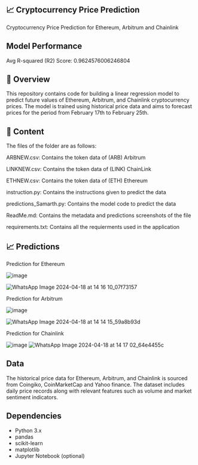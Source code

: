 ## 📈 Cryptocurrency Price Prediction
 Cryptocurrency Price Prediction for Ethereum, Arbitrum and Chainlink

## Model Performance
Avg R-squared (R2) Score: 0.9624576006246804

## 📝 Overview
This repository contains code for building a linear regression model to predict future values of Ethereum, Arbitrum, and Chainlink cryptocurrency prices. The model is trained using historical price data and aims to forecast prices for the period from February 17th to February 25th.

## 📁 Content

The files of the folder are as follows:

ARBNEW.csv: Contains the token data of (ARB) Arbitrum

LINKNEW.csv: Contains the token data of (LINK) ChainLink

ETHNEW.csv: Contains the token data of (ETH) Ethereum

instruction.py: Contains the instructions given to predict the data

predictions_Samarth.py: Contains the model code to predict the data

ReadMe.md: Contains the metadata and predictions screenshots of the file

requirements.txt: Contains all the requierments used in the application

## 📈 Predictions
Prediction for Ethereum

![image](https://github.com/Samarthkr2003/Predictions_Samarth/assets/89212505/114cc408-8368-4f59-af3a-1d65c88365b6)

![WhatsApp Image 2024-04-18 at 14 16 10_07f73157](https://github.com/broadsword0007D/blaze-quant-challenge/assets/89212505/c126842e-4f7f-4836-bdde-e80d39fe1021)





Prediction for Arbitrum

![image](https://github.com/Samarthkr2003/Predictions_Samarth/assets/89212505/159b20c4-b521-414c-8ca2-3fb5dcdc2342)

![WhatsApp Image 2024-04-18 at 14 14 15_59a8b93d](https://github.com/broadsword0007D/blaze-quant-challenge/assets/89212505/aa771eb5-7869-4225-95b3-6615f839010a)



Prediction for Chainlink

![image](https://github.com/Samarthkr2003/Predictions_Samarth/assets/89212505/8937403a-cc09-41cc-86b9-508c4b9f7250)
![WhatsApp Image 2024-04-18 at 14 17 02_64e4455c](https://github.com/broadsword0007D/blaze-quant-challenge/assets/89212505/a5869732-c3bf-4325-86a5-ffcf94ac5468)



## Data
The historical price data for Ethereum, Arbitrum, and Chainlink is sourced from Coingiko, CoinMarketCap and Yahoo finance. The dataset includes daily price records along with relevant features such as volume and market sentiment indicators.

## Dependencies
- Python 3.x
- pandas
- scikit-learn
- matplotlib
- Jupyter Notebook (optional)


